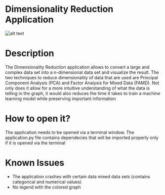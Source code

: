 # Dimensionality Reduction Application
![alt text](http://www.nlpca.org/fig_pca_principal_component_analysis.png)

# Description
The Dimensionality Reduction application allows to convert a large and complex data set into a n-dimensional data set and visualize the result. The two techniques to reduce dimensionality of data that are used are Principal Component Analysis (PCA) and Factor Analysis for Mixed Data (FAMD). Not only does it allow for a more intuitive understanding of what the data is telling in the graph, it would also reduces the time it takes to train a machine learning model while preserving important information

# How to open it?
The application needs to be opened via a terminal window. The application.py file contains dependecies that will be imported properly only if it is opened via the terminal 

# Known Issues
* The application crashes with certain data mixed data sets (contains categorical and numerical values)
* No legend with the colored graph
